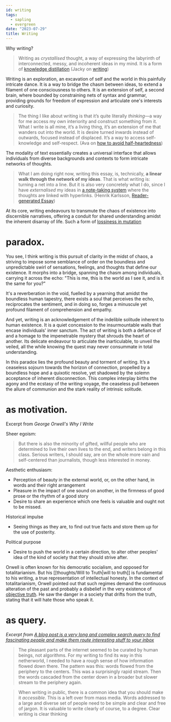 ```yaml
---
id: writing
tags:
  - sapling
  - evergreen
date: "2023-07-29"
title: Writing
---
```


Why writing?

> Writing as _crystallised_ thought, a way of expressing the labyrinth of interconnected, messy, and incoherent ideas in my mind. It is a form of [knowledge distillation](https://jzhao.xyz/thoughts/knowledge-distillation) (Jacky on [writing](https://jzhao.xyz/thoughts/writing))

Writing is an exploration, an excavation of self and the world in this painfully intricate dance. It is a way to bridge the chasm between ideas, to extend a filament of one consciousness to others. It is an extension of self, a second brain, where bounded by constraining nets of syntax and grammar, providing grounds for freedom of expression and articulate one's interests and curiosity.

> The thing I like about writing is that it’s quite literally *thinking*—a way for me access my own interiority and construct something from it. What I write is all mine, it’s a living thing, it’s an extension of me that wanders out into the world. It is desire turned inwards instead of outwards, focused instead of displaced. It’s a way to access self-knowledge and self-respect. (Ava on [how to avoid half-heartedness](https://www.avabear.xyz/p/how-to-avoid-half-heartedness))

The modality of text essentially creates a universal interface that allows individuals from diverse backgrounds and contexts to form intricate networks of thoughts.

> What I am doing right now, writing this essay, is, technically, **a linear walk through the network of my ideas**. That is what writing is: turning a net into a line. But it is also very concretely what I do, since I have _externalised_ my ideas in [a note-taking system](https://obsidian.md/) where the thoughts are linked with hyperlinks. (Henrik Karlsson, [Reader-generated Essay](https://www.lesswrong.com/posts/ZtMsyMP5F7zzP8Gvc/reader-generated-essays))

At its core, writing endeavours to transmute the chaos of existence into discernible narratives, offering a conduit for shared understanding amidst the inherent disarray of life. Such a form of [lossiness in mutation](https://subconscious.substack.com/p/hypertext-montage)

# paradox.

You see, I think writing is this pursuit of clarity in the midst of chaos, a striving to impose some semblance of order on the boundless and unpredictable swirl of sensations, feelings, and thoughts that define our existence. It morphs into a bridge, spanning the chasm among individuals, carrying it across the echo: "This is me, this is the world as I see it, and is it the same for you?"

It's a reverberation in the void, fuelled by a yearning that amidst the boundless human tapestry, there exists a soul that perceives the echo, reciprocates the sentiment, and in doing so, forges a minuscule yet profound filament of comprehension and empathy.

And yet, writing is an acknowledgement of the indelible solitude inherent to human existence. It is a quiet concession to the insurmountable walls that encase individuals' inner sanctum. The act of writing is both a defiance of and a homage to the impenetrable mystery that shrouds the heart of another. Its delicate endeavour to articulate the inarticulable, to unveil the veiled, all the while knowing the quest may never consummate in total understanding.

In this paradox lies the profound beauty and torment of writing. It’s a ceaseless sojourn towards the horizon of connection, propelled by a boundless hope and a quixotic resolve, yet shadowed by the solemn acceptance of inherent disconnection. This complex interplay births the agony and the ecstasy of the writing voyage, the ceaseless pull between the allure of communion and the stark reality of intrinsic solitude.

# as motivation.

Excerpt from _George Orwell's Why I Write_

Sheer egoism:
  > But there is also the minority of gifted, willful people who are determined to live their own lives to the end, and writers belong in this class. Serious writers, I should say, are on the whole more vain and self-centered than journalists, though less interested in money.

Aesthetic enthusiasm:
  - Perception of beauty in the external world, or, on the other hand, in words and their right arrangement
  - Pleasure in the impact of one sound on another, in the firmness of good prose or the rhythm of a good story
  - Desire to share an experience which one feels is valuable and ought not to be missed.

Historical impulse
  - Seeing things as they are, to find out true facts and store them up for the use of posterity.

Political purpose
  - Desire to push the world in a certain direction, to alter other peoples' idea of the kind of society that they should strive after.

Orwell is often known for his democratic socialism, and opposed for totalitarianism. But his [[thoughts/Will to Truth|will to truth]] is fundamental to his writing, a true representation of intellectual honesty. In the context of totalitarianism, Orwell pointed out that such regimes demand the continuous alteration of the past and probably a disbelief in the very existence of [objective truth](https://www.goodreads.com/book/show/35610790-orwell-on-truth). He saw the danger in a society that drifts from the truth, stating that it will hate those who speak it.


# as query.

_Excerpt from [A blog post is a very long and complex search query to find fascinating people and make them route interesting stuff to your inbox](https://www.henrikkarlsson.xyz/p/search-query)_

> The pleasant parts of the internet seemed to be curated by human beings, not algorithms. For my writing to find its way in this netherworld, I needed to have a rough sense of how information flowed down there. The pattern was this: words flowed from the periphery to the centers. This was a surprisingly rapid stream. Then the words cascaded from the center down in a broader but slower stream to the periphery again.

> When writing in public, there is a common idea that you should make it *accessible*. This is a left over from mass media. Words addressed to a large and diverse set of people need to be simple and clear and free of jargon. It is valuable to write clearly of course, to a degree. Clear writing is clear thinking

<!-- # as thoughts. -->
<!-- Chain of thoughts -->
<!-- # as art. -->
<!-- > We end -->
